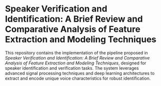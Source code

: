 # Speaker Verification and Identification: A Brief Review and Comparative Analysis of Feature Extraction and Modeling Techniques

This repository contains the implementation of the pipeline proposed in *Speaker Verification and Identification: A Brief Review and Comparative Analysis of Feature Extraction and Modeling Techniques*, designed for speaker identification and verification tasks. The system leverages advanced signal processing techniques and deep learning architectures to extract and encode unique voice characteristics for robust identification.
